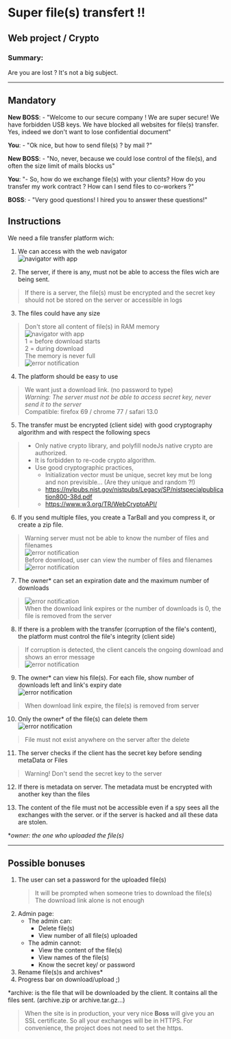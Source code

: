 # Super file(s) transfert !!  
## Web project / Crypto  
  
### Summary:
Are you are lost ? It's not a big subject.
_____




## Mandatory  

**New BOSS**:  - "Welcome to our secure company !
We are super secure! We have forbidden USB keys. We have blocked all websites for file(s) transfer.
Yes, indeed we don't want to lose confidential document"  

**You**: - "Ok nice, but how to send file(s) ? by mail ?"  

**New BOSS**: - "No, never, because we could lose control of the file(s), and often the size limit of mails blocks us"  

**You**: "- So, how do we exchange file(s) with your clients? How do you transfer my work contract ? How can I send files to co-workers ?"  

**BOSS**: - "Very good questions! I hired you to answer these questions!"  



## Instructions  

We need a file transfer platform wich:
1. We can access with the web navigator  
![navigator with app](./images/welcome.png)

2. The server, if there is any, must not be able to access the files wich are being sent.  
> If there is a server, the file(s) must be encrypted and the secret key should not be stored on the server or accessible in logs  

3. The files could have any size  
> Don't store all content of file(s) in RAM memory  
![navigator with app](./images/memory.png)  
> 1 = before download starts  
> 2 = during download  
> The memory is never full  
![error notification](./images/memory2.png)  


4. The platform should be easy to use  
> We want just a download link. (no password to type)   
> *Warning: The server must not be able to access secret key, never send it to the server*  
> Compatible: firefox 69 / chrome 77 / safari 13.0

5. The transfer must be encrypted (client side) with good cryptography algorithm and with respect the following specs  
> - Only native crypto library, and polyfill nodeJs native crypto are authorized.  
> - It is forbidden to re-code crypto algorithm.  
> - Use good cryptographic practices,  
>   - Initialization vector must be unique, secret key mut be long and non previsible... (Are they unique and random ?!)  
>   - https://nvlpubs.nist.gov/nistpubs/Legacy/SP/nistspecialpublication800-38d.pdf  
>   - https://www.w3.org/TR/WebCryptoAPI/  


6. If you send multiple files, you create a TarBall and you compress it, or create a zip file.
> Warning server must not be able to know the number of files and filenames  
![error notification](./images/multi-f1.png)  
> Before download, user can view the number of files and filenames  
![error notification](./images/multi-f2.png)  

7. The owner* can set an expiration date and the maximum number of downloads  
>![error notification](./images/limit.png)  
> When the download link expires or the number of downloads is 0, the file is removed from the server  

8. If there is a problem with the transfer (corruption of the file's content), the platform must control the file's integrity (client side)  
> If corruption is detected, the client cancels the ongoing download and shows an error message  
![error notification](./images/corrupt.png)  

9. The owner* can view his file(s). For each file, show number of downloads left and link's expiry date  
![error notification](./images/files.png)  
> When download link expire, the file(s) is removed from server  

10. Only the owner* of the file(s) can delete them  
![error notification](./images/delete.png)  
> File must not exist anywhere on the server after the delete

11. The server checks if the client has the secret key before sending metaData or Files
> Warning! Don't send the secret key to the server  

12. If there is metadata on server. The metadata must be encrypted with another key than the files  

13. The content of the file must not be accessible even if a spy sees all the exchanges with the server. or if the server is hacked and all these data are stolen.  

**owner: the one who uploaded the file(s)*  
___


## Possible bonuses
1. The user can set a password for the uploaded file(s)  
    > It will be prompted when someone tries to download the file(s)  
    > The download link alone is not enough
2. Admin page:  
    - The admin can:  
        - Delete file(s)  
        - View number of all file(s) uploaded  
    - The admin cannot:  
        - View the content of the file(s)  
        - View names of the file(s)  
        - Know the secret key/ or password  
3. Rename file(s)s and archives*  
4. Progress bar on download/upload ;)  


*archive: is the file that will be downloaded by the client. It contains all the files sent.
(archive.zip or archive.tar.gz...)

> When the site is in production, your very nice **Boss** will give you an SSL certificate.  So all your exchanges will be in HTTPS. For convenience, the project does not need to set the https.  